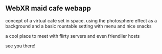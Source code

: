 ## WebXR maid cafe webapp

concept of a virtual cafe set in space. using the photosphere effect as a background and a basic rountable setting with menu and nice snacks

a cool place to meet with flirty servers and even friendlier hosts

see you there!